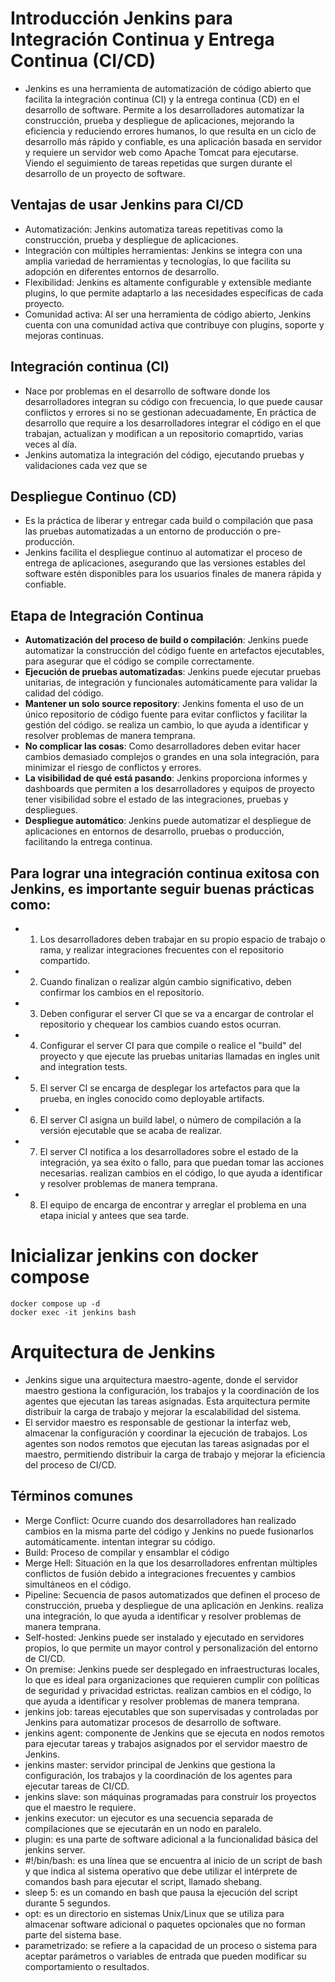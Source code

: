 # Introducción Jenkins para Integración Continua y Entrega Continua (CI/CD)
- Jenkins es una herramienta de automatización de código abierto que facilita la integración continua (CI) y la entrega continua (CD) en el desarrollo de software. Permite a los desarrolladores automatizar la construcción, prueba y despliegue de aplicaciones, mejorando la eficiencia y reduciendo errores humanos, lo que resulta en un ciclo de desarrollo más rápido y confiable, es una aplicación basada en servidor y requiere un servidor web como Apache Tomcat para ejecutarse. Viendo el seguimiento de tareas repetidas que surgen durante el desarrollo de un proyecto de software.

## Ventajas de usar Jenkins para CI/CD
- Automatización: Jenkins automatiza tareas repetitivas como la construcción, prueba y despliegue de aplicaciones.
- Integración con múltiples herramientas: Jenkins se integra con una amplia variedad de herramientas y tecnologías, lo que facilita su adopción en diferentes entornos de desarrollo.
- Flexibilidad: Jenkins es altamente configurable y extensible mediante plugins, lo que permite adaptarlo a las necesidades específicas de cada proyecto.
- Comunidad activa: Al ser una herramienta de código abierto, Jenkins cuenta con una comunidad activa que contribuye con plugins, soporte y mejoras continuas.


## Integración continua (CI)
- Nace por problemas en el desarrollo de software donde los desarrolladores integran su código con frecuencia, lo que puede causar conflictos y errores si no se gestionan adecuadamente, En práctica de desarrollo que require a los desarrolladores integrar el código en el que trabajan, actualizan y modifican a un repositorio comaprtido, varias veces al día.
- Jenkins automatiza la integración del código, ejecutando pruebas y validaciones cada vez que se

## Despliegue Continuo (CD)
- Es la práctica de liberar y entregar cada build o compilación que pasa las pruebas automatizadas a un entorno de producción o pre-producción.
- Jenkins facilita el despliegue continuo al automatizar el proceso de entrega de aplicaciones, asegurando que las versiones estables del software estén disponibles para los usuarios finales de manera rápida y confiable.

## Etapa de Integración Continua
- **Automatización del proceso de build o compilación**: Jenkins puede automatizar la construcción del código fuente en artefactos ejecutables, para asegurar que el código se compile correctamente.
- **Ejecución de pruebas automatizadas**: Jenkins puede ejecutar pruebas unitarias, de integración y funcionales automáticamente para validar la calidad del código.
- **Mantener un solo source repository**: Jenkins fomenta el uso de un único repositorio de código fuente para evitar conflictos y facilitar la gestión del código. se realiza un cambio, lo que ayuda a identificar y resolver problemas de manera temprana.
- **No complicar las cosas**: Como desarrolladores deben evitar hacer cambios demasiado complejos o grandes en una sola integración, para minimizar el riesgo de conflictos y errores.
- **La visibilidad de qué está pasando**: Jenkins proporciona informes y dashboards que permiten a los desarrolladores y equipos de proyecto tener visibilidad sobre el estado de las integraciones, pruebas y despliegues.
- **Despliegue automático**: Jenkins puede automatizar el despliegue de aplicaciones en entornos de desarrollo, pruebas o producción, facilitando la entrega continua.

## Para lograr una integración continua exitosa con Jenkins, es importante seguir buenas prácticas como:
- 1. Los desarrolladores deben trabajar en su propio espacio de trabajo o rama, y realizar integraciones frecuentes con el repositorio compartido.
- 2. Cuando finalizan o realizar algún cambio significativo, deben confirmar los cambios en el repositorio.
- 3. Deben configurar el server CI que se va a encargar de controlar el repositorio y chequear los cambios cuando estos ocurran.
- 4. Configurar el server CI para que compile o realice el "build" del proyecto y que ejecute las pruebas unitarias llamadas en ingles unit and integration tests.
- 5. El server CI se encarga de desplegar los artefactos para que la prueba, en ingles conocido como deployable artifacts.
- 6. El server CI asigna un build label, o número de compilación a la versión ejecutable que se acaba de realizar.
- 7. El server CI notifica a los desarrolladores sobre el estado de la integración, ya sea éxito o fallo, para que puedan tomar las acciones necesarias. realizan cambios en el código, lo que ayuda a identificar y resolver problemas de manera temprana.
- 8. El equipo de encarga de encontrar y arreglar el problema en una etapa inicial y antees que sea tarde.

# Inicializar jenkins con docker compose
```
docker compose up -d
docker exec -it jenkins bash
```

# Arquitectura de Jenkins
- Jenkins sigue una arquitectura maestro-agente, donde el servidor maestro gestiona la configuración, los trabajos y la coordinación de los agentes que ejecutan las tareas asignadas. Esta arquitectura permite distribuir la carga de trabajo y mejorar la escalabilidad del sistema.
- El servidor maestro es responsable de gestionar la interfaz web, almacenar la configuración y coordinar la ejecución de trabajos. Los agentes son nodos remotos que ejecutan las tareas asignadas por el maestro, permitiendo distribuir la carga de trabajo y mejorar la eficiencia del proceso de CI/CD.

## Términos comunes
- Merge Conflict: Ocurre cuando dos desarrolladores han realizado cambios en la misma parte del código y Jenkins no puede fusionarlos automáticamente. intentan integrar su código.
- Build: Proceso de compilar y ensamblar el código
- Merge Hell: Situación en la que los desarrolladores enfrentan múltiples conflictos de fusión debido a integraciones frecuentes y cambios simultáneos en el código.
- Pipeline: Secuencia de pasos automatizados que definen el proceso de construcción, prueba y despliegue de una aplicación en Jenkins. realiza una integración, lo que ayuda a identificar y resolver problemas de manera temprana.
- Self-hosted: Jenkins puede ser instalado y ejecutado en servidores propios, lo que permite un mayor control y personalización del entorno de CI/CD.
- On premise: Jenkins puede ser desplegado en infraestructuras locales, lo que es ideal para organizaciones que requieren cumplir con políticas de seguridad y privacidad estrictas. realizan cambios en el código, lo que ayuda a identificar y resolver problemas de manera temprana.
- jenkins job: tareas ejecutables que son supervisadas y controladas por Jenkins para automatizar procesos de desarrollo de software.
- jenkins agent: componente de Jenkins que se ejecuta en nodos remotos para ejecutar tareas y trabajos asignados por el servidor maestro de Jenkins.
- jenkins master: servidor principal de Jenkins que gestiona la configuración, los trabajos y la coordinación de los agentes para ejecutar tareas de CI/CD.
- jenkins slave: son máquinas programadas para construir los proyectos que el maestro le requiere.
- jenkins executor: un ejecutor es una secuencia separada de compilaciones que se ejecutarán en un nodo en paralelo.
- plugin: es una parte de software adicional a la funcionalidad básica del jenkins server.
- #!/bin/bash: es una línea que se encuentra al inicio de un script de bash y que indica al sistema operativo que debe utilizar el intérprete de comandos bash para ejecutar el script, llamado shebang.
- sleep 5: es un comando en bash que pausa la ejecución del script durante 5 segundos.
- opt: es un directorio en sistemas Unix/Linux que se utiliza para almacenar software adicional o paquetes opcionales que no forman parte del sistema base.
- parametrizado: se refiere a la capacidad de un proceso o sistema para aceptar parámetros o variables de entrada que pueden modificar su comportamiento o resultados.